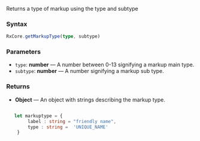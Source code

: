 Returns a type of markup using the type and subtype

### Syntax

```typescript
RxCore.getMarkupType(type, subtype)
```

### Parameters

- `type`: **number** — A number between 0-13 signifying a markup main type.
- `subtype`: **number** — A number signifying a markup sub type.

### Returns

- **Object** — An object with strings describing the markup type.

```typescript

   let markuptype = {
        label : string = "friendly name",
        type : string =  'UNIQUE_NAME'
    }
```
